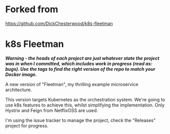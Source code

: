 # Forked from 
   https://github.com/DickChesterwood/k8s-fleetman

# k8s Fleetman

***Warning - the heads of each project are just whatever state the project was in when I committed, which includes work in progress (read as: bugs). Use the tags to find the right version of the repo to match your Docker image.***

A new version of "Fleetman", my thrilling example microservice architecture.

This version targets Kubernetes as the orchestration system. We're going to use k8s features to achieve this, whilst simplifying the implementation. Only Hystrix and Feign from NetflixOSS are used.

I'm using the issue tracker to manage the project, check the "Releases" project for progress.
